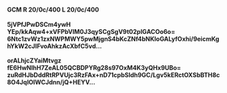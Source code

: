 #### GCM R 20/0c/400 L 20/0c/400
**5jVPfJPwDSCm4ywH**<br/>**YEp/kkAqw4+xVFPbVlM0J3qySCgSgV9t02pIGACOo6o=**<br/>**6Ntc1zvWz1zxNWPMWY5pwMjgnS4bKcZNf4bNKloGALyfOxhi/9eicmKghYkW2cJIFvoAhkzAcXbfC5vd...**<br/><br/>
**orALhjcZYaiMtvgz**<br/>**fE6HwNlhH7ZeAL05QCBDPYRg28s97OxM4K3yQHx9UBo=**<br/>**zuRdHJbDddRtRPVUjc3RzFAx+nD71cpbSldh9GC/Lgv5kERctOXSbBTH8c8O4JqIOIWCJdnn/jQ+HEYV...**